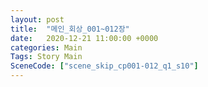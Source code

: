 ```yaml
---
layout: post
title:  "메인_회상_001~012장"
date:   2020-12-21 11:00:00 +0000
categories: Main
Tags: Story Main
SceneCode: ["scene_skip_cp001-012_q1_s10"]
---
```

